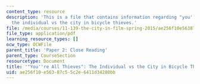 ```yaml
---
content_type: resource
description: 'This is a file that contains information regarding "you''re all thieves":
  the individual vs the city in bicycle thieves.'
file: /media/courses/11-139-the-city-in-film-spring-2015/ae256f10e56387c55c2e6411d34280bb_MIT11_139S15_Paper2.pdf
file_type: application/pdf
learning_resource_types: []
ocw_type: OCWFile
parent_title: 'Paper 2: Close Reading'
parent_type: CourseSection
resourcetype: Document
title: '"You''re All Thieves": The Individual vs the City in Bicycle Thieves'
uid: ae256f10-e563-87c5-5c2e-6411d34280bb
---
```

